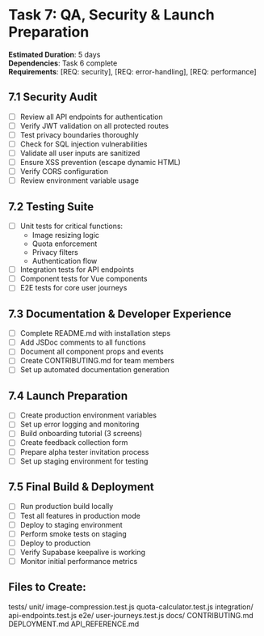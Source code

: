 # Task 7: QA, Security & Launch Preparation

**Estimated Duration**: 5 days  
**Dependencies**: Task 6 complete  
**Requirements**: [REQ: security], [REQ: error-handling], [REQ: performance]

## 7.1 Security Audit
- [ ] Review all API endpoints for authentication
- [ ] Verify JWT validation on all protected routes
- [ ] Test privacy boundaries thoroughly
- [ ] Check for SQL injection vulnerabilities
- [ ] Validate all user inputs are sanitized
- [ ] Ensure XSS prevention (escape dynamic HTML)
- [ ] Verify CORS configuration
- [ ] Review environment variable usage

## 7.2 Testing Suite
- [ ] Unit tests for critical functions:
  - Image resizing logic
  - Quota enforcement
  - Privacy filters
  - Authentication flow
- [ ] Integration tests for API endpoints
- [ ] Component tests for Vue components
- [ ] E2E tests for core user journeys

## 7.3 Documentation & Developer Experience
- [ ] Complete README.md with installation steps
- [ ] Add JSDoc comments to all functions
- [ ] Document all component props and events
- [ ] Create CONTRIBUTING.md for team members
- [ ] Set up automated documentation generation

## 7.4 Launch Preparation
- [ ] Create production environment variables
- [ ] Set up error logging and monitoring
- [ ] Build onboarding tutorial (3 screens)
- [ ] Create feedback collection form
- [ ] Prepare alpha tester invitation process
- [ ] Set up staging environment for testing

## 7.5 Final Build & Deployment
- [ ] Run production build locally
- [ ] Test all features in production mode
- [ ] Deploy to staging environment
- [ ] Perform smoke tests on staging
- [ ] Deploy to production
- [ ] Verify Supabase keepalive is working
- [ ] Monitor initial performance metrics

## Files to Create:
tests/
unit/
image-compression.test.js
quota-calculator.test.js
integration/
api-endpoints.test.js
e2e/
user-journeys.test.js
docs/
CONTRIBUTING.md
DEPLOYMENT.md
API_REFERENCE.md